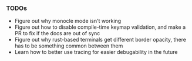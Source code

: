### TODOs
* Figure out why monocle mode isn't working
* Figure out how to disable compile-time keymap validation, and make a PR to fix
  if the docs are out of sync
* Figure out why rust-based terminals get different border opacity, there has to be
  something common between them
* Learn how to better use tracing for easier debugability in the future
